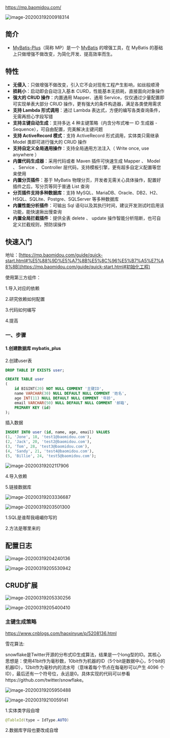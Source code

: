 https://mp.baomidou.com/

![image-20200319200918314](01.MyBatisPlus概述.assets/image-20200319200918314.png)

## 简介

* [MyBatis-Plus](https://github.com/baomidou/mybatis-plus)（简称 MP）是一个 [MyBatis](http://www.mybatis.org/mybatis-3/) 的增强工具，在 MyBatis 的基础上只做增强不做改变，为简化开发、提高效率而生。

## 特性

- **无侵入**：只做增强不做改变，引入它不会对现有工程产生影响，如丝般顺滑
- **损耗小**：启动即会自动注入基本 CURD，性能基本无损耗，直接面向对象操作
- **强大的 CRUD 操作**：内置通用 Mapper、通用 Service，仅仅通过少量配置即可实现单表大部分 CRUD 操作，更有强大的条件构造器，满足各类使用需求
- **支持 Lambda 形式调用**：通过 Lambda 表达式，方便的编写各类查询条件，无需再担心字段写错
- **支持主键自动生成**：支持多达 4 种主键策略（内含分布式唯一 ID 生成器 - Sequence），可自由配置，完美解决主键问题
- **支持 ActiveRecord 模式**：支持 ActiveRecord 形式调用，实体类只需继承 Model 类即可进行强大的 CRUD 操作
- **支持自定义全局通用操作**：支持全局通用方法注入（ Write once, use anywhere ）
- **内置代码生成器**：采用代码或者 Maven 插件可快速生成 Mapper 、 Model 、 Service 、 Controller 层代码，支持模板引擎，更有超多自定义配置等您来使用
- **内置分页插件**：基于 MyBatis 物理分页，开发者无需关心具体操作，配置好插件之后，写分页等同于普通 List 查询
- **分页插件支持多种数据库**：支持 MySQL、MariaDB、Oracle、DB2、H2、HSQL、SQLite、Postgre、SQLServer 等多种数据库
- **内置性能分析插件**：可输出 Sql 语句以及其执行时间，建议开发测试时启用该功能，能快速揪出慢查询
- **内置全局拦截插件**：提供全表 delete 、 update 操作智能分析阻断，也可自定义拦截规则，预防误操作

## 快速入门

地址：[https://mp.baomidou.com/guide/quick-start.html#%E5%88%9D%E5%A7%8B%E5%8C%96%E5%B7%A5%E7%A8%8B](https://mp.baomidou.com/guide/quick-start.html#初始化工程)

使用第三方组件：

1.导入对应的依赖

2.研究依赖如何配置

3.代码如何编写

4.提高

### 一、步骤

#### 1.创建数据库 mybatis_plus

2.创建user表

```sql
DROP TABLE IF EXISTS user;

CREATE TABLE user
(
	id BIGINT(20) NOT NULL COMMENT '主键ID',
	name VARCHAR(30) NULL DEFAULT NULL COMMENT '姓名',
	age INT(11) NULL DEFAULT NULL COMMENT '年龄',
	email VARCHAR(50) NULL DEFAULT NULL COMMENT '邮箱',
	PRIMARY KEY (id)
);

```



插入数据

```sql
INSERT INTO user (id, name, age, email) VALUES
(1, 'Jone', 18, 'test1@baomidou.com'),
(2, 'Jack', 20, 'test2@baomidou.com'),
(3, 'Tom', 28, 'test3@baomidou.com'),
(4, 'Sandy', 21, 'test4@baomidou.com'),
(5, 'Billie', 24, 'test5@baomidou.com');
```





![image-20200319202117906](01.MyBatisPlus概述.assets/image-20200319202117906.png)



4.导入依赖

5.链接数据库



![image-20200319203336687](01.MyBatisPlus概述.assets/image-20200319203336687.png)



![image-20200319203501300](01.MyBatisPlus概述.assets/image-20200319203501300.png)





1.SQL是谁帮我峨嵋你写的

2.方法是哪里来的



## 配置日志

![image-20200319204240136](01.MyBatisPlus概述.assets/image-20200319204240136.png)



![image-20200319205530942](01.MyBatisPlus概述.assets/image-20200319205530942.png)

## CRUD扩展

![image-20200319205330256](01.MyBatisPlus概述.assets/image-20200319205330256.png)

![image-20200319205400410](01.MyBatisPlus概述.assets/image-20200319205400410.png)

### 主键生成策略

https://www.cnblogs.com/haoxinyue/p/5208136.html

雪花算法:

snowflake是Twitter开源的分布式ID生成算法，结果是一个long型的ID。其核心思想是：使用41bit作为毫秒数，10bit作为机器的ID（5个bit是数据中心，5个bit的机器ID），12bit作为毫秒内的流水号（意味着每个节点在每毫秒可以产生 4096 个 ID），最后还有一个符号位，永远是0。具体实现的代码可以参看https://github.com/twitter/snowflake。





![image-20200319205950488](01.MyBatisPlus概述.assets/image-20200319205950488.png)

![image-20200319210059141](01.MyBatisPlus概述.assets/image-20200319210059141.png)

1.实体类字段自增

```java
@TableId(type = IdType.AUTO)
```

2.数据库字段也要改成自增